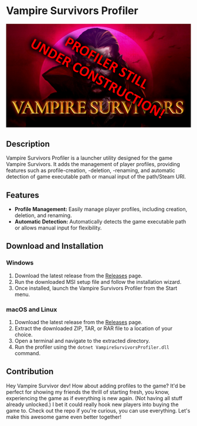 # Vampire Survivors Profiler

![Vampire Survivors Profiler](screenshot.png)

## Description

Vampire Survivors Profiler is a launcher utility designed for the game Vampire Survivors. It adds the management of player profiles, providing features such as profile-creation, -deletion, -renaming, and automatic detection of game executable path or manual input of the path/Steam URI.

## Features

- **Profile Management:** Easily manage player profiles, including creation, deletion, and renaming.
- **Automatic Detection:** Automatically detects the game executable path or allows manual input for flexibility.

## Download and Installation

### Windows

1. Download the latest release from the [Releases](https://github.com/derDere/vampire-survivors-profiler/releases) page.
2. Run the downloaded MSI setup file and follow the installation wizard.
3. Once installed, launch the Vampire Survivors Profiler from the Start menu.

### macOS and Linux

1. Download the latest release from the [Releases](https://github.com/derDere/vampire-survivors-profiler/releases) page.
2. Extract the downloaded ZIP, TAR, or RAR file to a location of your choice.
3. Open a terminal and navigate to the extracted directory.
4. Run the profiler using the `dotnet VampireSurvivorsProfiler.dll` command.

## Contribution

Hey Vampire Survivor dev! How about adding profiles to the game? It'd be perfect for showing my friends the thrill of starting fresh, you know, experiencing the game as if everything is new again. (Not having all stuff already unlocked.) I bet it could really hook new players into buying the game to. Check out the repo if you're curious, you can use everything. Let's make this awesome game even better together!
